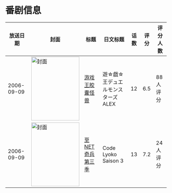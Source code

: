 # 番剧信息

|放送日期|封面|标题|日文标题|话数|评分|评分人数|
|---|---|---|---|---|---|---|
|2006-09-09|<img src="//lain.bgm.tv/pic/cover/c/35/43/38954_j5WiJ.jpg" alt="封面" style="width:150px;height:200px;object-fit:cover;">|[游戏王胶囊怪兽](https://bangumi.tv/subject/38954)|遊☆戯☆王デュエルモンスターズALEX|12|6.5|88人评分|
|2006-09-09|<img src="//lain.bgm.tv/pic/cover/c/17/e2/69383_Eo3hi.jpg" alt="封面" style="width:150px;height:200px;object-fit:cover;">|[至NET奇兵 第三季](https://bangumi.tv/subject/69383)|Code Lyoko Saison 3|13|7.2|24人评分|
